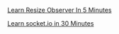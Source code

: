 

[Learn Resize Observer In 5 Minutes](https://youtu.be/M2c37drnnOA)  

[Learn socket.io in 30 Minutes](https://www.youtube.com/watch?v=z3MSWGozhuk)  





















